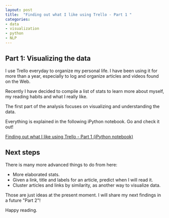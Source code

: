 ```yaml
---
layout: post
title:  "Finding out what I like using Trello - Part 1 "
categories:
- data
- visualization
- python
- NLP
---
```


## Part 1: Visualizing the data

I use Trello everyday to organize my personal life. I have been using it for more than a year, especially to log and organize articles and videos found on the Web.

Recently I have decided to compile a list of stats to learn more about myself, my reading habits and what I really like.

The first part of the analysis focuses on visualizing and understanding the data.

Everything is explained in the following iPython notebook. Go and check it out!

<p class="bigger">
	<a href="http://nbviewer.ipython.org/github/jtpio/data-playground/blob/master/trello/personal-trello-stats.ipynb">Finding out what I like using Trello - Part 1 (iPython notebook)</a>
</p>

## Next steps

There is many more advanced things to do from here:

- More elaborated stats.
- Given a link, title and labels for an article, predict when I will read it.
- Cluster articles and links by similarity, as another way to visualize data.

Those are just ideas at the present moment. I will share my next findings in a future "Part 2"!

Happy reading.